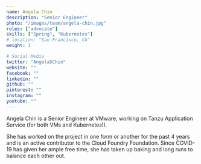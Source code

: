 ```yaml
---
name: Angela Chin
description: "Senior Engineer"
photo: "/images/team/angela-chin.jpg"
roles: ["advocate"]
skills: ["Spring", "Kubernetes"]
# location: "San Francisco, CA"
weight: 1

# Social Media
twitter: "AngelaSChin"
website: ""
facebook: ""
linkedin: ""
github: ""
pinterest: ""
instagram: ""
youtube: ""
---
```


Angela Chin is a Senior Engineer at VMware, working on Tanzu Application Service (for both VMs and Kubernetes!).

She has worked on the project in one form or another for the past 4 years and is an active contributor to the Cloud Foundry Foundation. Since COVID-19 has given her ample free time, she has taken up baking and long runs to balance each other out.

<!--more-->

